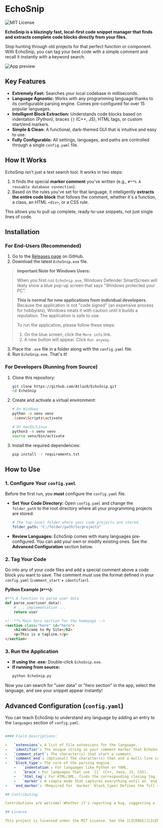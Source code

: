       
# EchoSnip

![MIT License](https://img.shields.io/badge/License-MIT-blue.svg)

**EchoSnip is a blazingly fast, local-first code snippet manager that finds and extracts complete code blocks directly from your files.**

Stop hunting through old projects for that perfect function or component. With EchoSnip, you can tag your best code with a simple comment and recall it instantly with a keyword search.

![App preview](https://res.cloudinary.com/deftgalbo/image/upload/v1752245655/Screenshot_2025-07-11_175350_yismfq.png)

## Key Features

-   **Extremely Fast:** Searches your local codebase in milliseconds.
-   **Language Agnostic:** Works with any programming language thanks to its configurable parsing engine. Comes pre-configured for over 15 popular languages.
-   **Intelligent Block Extraction:** Understands code blocks based on indentation (Python), braces `{}` (C++, JS), HTML tags, or custom start/end markers.
-   **Simple & Clean:** A functional, dark-themed GUI that is intuitive and easy to use.
-   **Fully Configurable:** All settings, languages, and paths are controlled through a single `config.yaml` file.

## How It Works

EchoSnip isn't just a text search tool. It works in two steps:

1.  It finds the special **marker comment** you've written (e.g., `#**% A reusable database connection`).
2.  Based on the rules you've set for that language, it intelligently **extracts the entire code block** that follows the comment, whether it's a function, a class, an HTML `<div>`, or a CSS rule.

This allows you to pull up complete, ready-to-use snippets, not just single lines of code.

## Installation

### For End-Users (Recommended)

1.  Go to the [Releases page](https://github.com/Atlaz0/EchoSnip/releases) on GitHub.
2.  Download the latest `EchoSnip.exe` file.

> **Important Note for Windows Users:**
>
> When you first run `EchoSnip.exe`, Windows Defender SmartScreen will likely show a blue pop-up screen that says "Windows protected your PC".
>
> **This is normal for new applications from individual developers.** Because the application is not "code signed" (an expensive process for hobbyists), Windows treats it with caution until it builds a reputation. The application is safe to use.
>
> To run the application, please follow these steps:
> 1. On the blue screen, click the `More info` link.
> 2. A new button will appear. Click `Run anyway`.
3.  Place the `.exe` file in a folder along with the `config.yaml` file.
4.  Run `EchoSnip.exe`. That's it!

### For Developers (Running from Source)

1.  Clone this repository:
    ```bash
    git clone https://github.com/Atlaz0/EchoSnip.git
    cd EchoSnip
    ```
2.  Create and activate a virtual environment:
    ```bash
    # On Windows
    python -m venv venv
    .\venv\Scripts\activate

    # On macOS/Linux
    python3 -m venv venv
    source venv/bin/activate
    ```
3.  Install the required dependencies:
    ```bash
    pip install -r requirements.txt
    ```

## How to Use

### 1. Configure Your `config.yaml`
Before the first run, you **must** configure the `config.yaml` file.

-   **Set Your Code Directory:** Open `config.yaml` and change the `folder_path` to the root directory where all your programming projects are stored.
    ```yaml
    # The top-level folder where your code projects are stored.
    folder_path: "C:/folder/path/to/projects"
    ```
-   **Review Languages:** EchoSnip comes with many languages pre-configured. You can add your own or modify existing ones. See the **Advanced Configuration** section below.

### 2. Tag Your Code
Go into any of your code files and add a special comment above a code block you want to save. The comment must use the format defined in your `config.yaml` (`comment_start` + `identifier`).

**Python Example (`#**%`):**
```python
#**% A function to parse user data
def parse_user(user_data):
    # ... implementation ...
    return user  

```
```html  
<!--**% Main hero section for the homepage -->
<section class="hero" id="hero">
    <h2>Welcome to My Site</h2>
    <p>This is a tagline.</p>
</section>
```

### 3. Run the Application

-   **If using the .exe:** Double-click `EchoSnip.exe`.
-   **If running from source:**
    ```bash
    python EchoSnip.py
    ```

Now you can search for "user data" or "hero section" in the app, select the language, and see your snippet appear instantly!

## Advanced Configuration (`config.yaml`)

You can teach EchoSnip to understand any language by adding an entry to the `languages` section of `config.yaml`.

```yaml
       
#### Field Descriptions:

-   `extensions`: A list of file extensions for the language.
-   `identifier`: The unique string in your comment marker that EchoSnip looks for.
-   `comment_start`: The character(s) that start a comment.
-   `comment_end`: (Optional) The character(s) that end a multi-line comment.
-   `block_type`: The core of the parsing engine.
    -   `indentation`: For languages like Python or YAML.
    -   `brace`: For languages that use `{}` (C++, Java, JS, CSS).
    -   `html_tag`: For HTML/XML, finds the corresponding closing tag.
    -   `marker`: A simple mode that captures everything until an `end_marker` is found (great for SQL or Shell).
-   `end_marker`: (Required for `marker` block_type) Defines the full comment that ends the snippet (e.g., `;**% END`).

## Contributing

Contributions are welcome! Whether it's reporting a bug, suggesting a feature, or submitting code—your help is appreciated. Please read our [**Contributing Guidelines**](CONTRIBUTING.md) to get started.

## License

This project is licensed under the MIT License. See the [LICENSE](LICENSE) file for details.

    